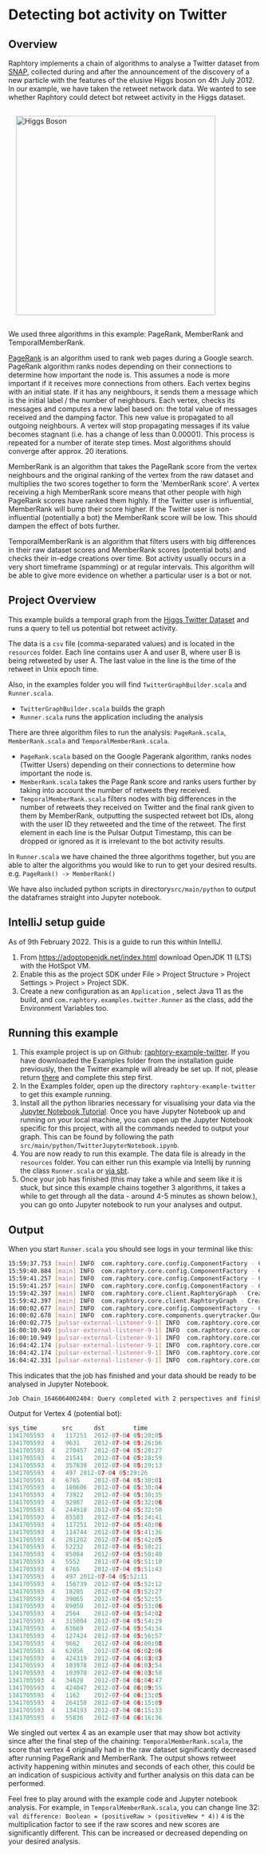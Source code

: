 # Detecting bot activity on Twitter

## Overview

Raphtory implements a chain of algorithms to analyse a Twitter dataset from [SNAP](https://snap.stanford.edu/data/higgs-twitter.html), collected during and after the announcement of the discovery of a new particle with the features of the elusive Higgs boson on 4th July 2012. In our example, we have taken the retweet network data. We wanted to see whether Raphtory could detect bot retweet activity in the Higgs dataset.

<p>
 <img src="../_static/higgs-boson.jpeg" width="400px" style="padding: 15px" alt="Higgs Boson"/>
</p>

We used three algorithms in this example: PageRank, MemberRank and TemporalMemberRank.

[PageRank](https://en.wikipedia.org/wiki/PageRank) is an algorithm used to rank web pages during a Google search. PageRank algorithm ranks nodes depending on their connections to determine how important the node is. This assumes a node is more important if it receives more connections from others. Each vertex begins with an initial state. If it has any neighbours, it sends them a message which is the initial label / the number of neighbours. Each vertex, checks its messages and computes a new label based on: the total value of messages received and the damping factor. This new value is propagated to all outgoing neighbours. A vertex will stop propagating messages if its value becomes stagnant (i.e. has a change of less than 0.00001). This process is repeated for a number of iterate step times. Most algorithms should converge after approx. 20 iterations.

MemberRank is an algorithm that takes the PageRank score from the vertex neighbours and the original ranking of the vertex from the raw dataset and multiplies the two scores together to form the 'MemberRank score'. A vertex receiving a high MemberRank score means that other people with high PageRank scores have ranked them highly. If the Twitter user is influential, MemberRank will bump their score higher. If the Twitter user is non-influential (potentially a bot) the MemberRank score will be low. This should dampen the effect of bots further.

TemporalMemberRank is an algorithm that filters users with big differences in their raw dataset scores and MemberRank scores (potential bots) and checks their in-edge creations over time. Bot activity usually occurs in a very short timeframe (spamming) or at regular intervals. This algorithm will be able to give more evidence on whether a particular user is a bot or not. 

## Project Overview

This example builds a temporal graph from the [Higgs Twitter Dataset](https://snap.stanford.edu/data/higgs-twitter.html) and runs a query to tell us potential bot retweet activity.

The data is a `csv` file (comma-separated values) and is located in the `resources` folder. Each line contains user A and user B, where user B is being retweeted by user A. The last value in the line is the time of the retweet in Unix epoch time.

Also, in the examples folder you will find `TwitterGraphBuilder.scala` and `Runner.scala`.

* `TwitterGraphBuilder.scala` builds the graph
* `Runner.scala` runs the application including the analysis

There are three algorithm files to run the analysis: `PageRank.scala`, `MemberRank.scala` and `TemporalMemberRank.scala`.
* `PageRank.scala`  based on the Google Pagerank algorithm, ranks nodes (Twitter Users) depending on their connections to determine how important the node is. 
* `MemberRank.scala` takes the Page Rank score and ranks users further by taking into account the number of retweets they received.
* `TemporalMemberRank.scala` filters nodes with big differences in the number of retweets they received on Twitter and the final rank given to them by MemberRank, outputting the suspected retweet bot IDs, along with the user ID they retweeted and the time of the retweet. The first element in each line is the Pulsar Output Timestamp, this can be dropped or ignored as it is irrelevant to the bot activity results.

In `Runner.scala` we have chained the three algorithms together, but you are able to alter the algorithms you would like to run to get your desired results. e.g. `PageRank() -> MemberRank()`

We have also included python scripts in directory`src/main/python` to output the dataframes straight into Jupyter notebook.


## IntelliJ setup guide

As of 9th February 2022. This is a guide to run this within IntelliJ.

1. From https://adoptopenjdk.net/index.html download OpenJDK 11 (LTS) with the HotSpot VM.
2. Enable this as the project SDK under File > Project Structure > Project Settings > Project > Project SDK.
3. Create a new configuration as an `Application` , select Java 11 as the build, and `com.raphtory.examples.twitter.Runner` as the class, add the Environment Variables too.

## Running this example

1. This example project is up on Github: [raphtory-example-twitter](https://github.com/Raphtory/Examples/tree/0.5.0/raphtory-example-twitter). If you have downloaded the Examples folder from the installation guide previously, then the Twitter example will already be set up. If not, please return [there](../Install/installdependencies.md) and complete this step first. 
2. In the Examples folder, open up the directory `raphtory-example-twitter` to get this example running.
3. Install all the python libraries necessary for visualising your data via the [Jupyter Notebook Tutorial](../PythonClient/tutorial_pulsar.md). Once you have Jupyter Notebook up and running on your local machine, you can open up the Jupyter Notebook specific for this project, with all the commands needed to output your graph. This can be found by following the path `src/main/python/TwitterJupyterNotebook.ipynb`.
4. You are now ready to run this example. The data file is already in the `resources` folder. You can either run this example via Intellij by running the class `Runner.scala` or [via sbt](../Install/installdependencies.md#running-raphtory-via-sbt).
5. Once your job has finished (this may take a while and seem like it is stuck, but since this example chains together 3 algorithms, it takes a while to get through all the data - around 4-5 minutes as shown below.), you can go onto Jupyter notebook to run your analyses and output.

## Output

When you start `Runner.scala` you should see logs in your terminal like this:
```bash
15:59:37.753 [main] INFO  com.raphtory.core.config.ComponentFactory - Creating '2' Partition Managers.
15:59:40.884 [main] INFO  com.raphtory.core.config.ComponentFactory - Creating new Query Manager.
15:59:41.257 [main] INFO  com.raphtory.core.config.ComponentFactory - Creating new Spout 'raphtory_data_raw_1844626742'.
15:59:41.257 [main] INFO  com.raphtory.core.config.ComponentFactory - Creating '2' Graph Builders.
15:59:42.397 [main] INFO  com.raphtory.core.client.RaphtoryGraph - Created Graph object with deployment ID 'raphtory_1844626742'.
15:59:42.397 [main] INFO  com.raphtory.core.client.RaphtoryGraph - Created Graph Spout topic with name 'raphtory_data_raw_1844626742'.
16:00:02.677 [main] INFO  com.raphtory.core.config.ComponentFactory - Creating new Query Progress Tracker for deployment 'raphtory_1844626742' and job 'Chain_1646064002404' at topic 'raphtory_1844626742_Chain_1646064002404'.
16:00:02.678 [main] INFO  com.raphtory.core.components.querytracker.QueryProgressTracker - Starting query progress tracker.
16:00:02.775 [pulsar-external-listener-9-1] INFO  com.raphtory.core.components.querymanager.QueryManager - Range Query 'Chain_1646064002404' received, your job ID is 'Chain_1646064002404'.
16:00:10.949 [pulsar-external-listener-9-1] INFO  com.raphtory.core.components.querytracker.QueryProgressTracker - Job 'Chain_1646064002404': Perspective '1341101181' finished in 8271 ms.
16:00:10.949 [pulsar-external-listener-9-1] INFO  com.raphtory.core.components.querytracker.QueryProgressTracker - Job Chain_1646064002404: Running query, processed 1 perspectives.
16:04:42.174 [pulsar-external-listener-9-1] INFO  com.raphtory.core.components.querytracker.QueryProgressTracker - Job 'Chain_1646064002404': Perspective '1341705593' finished in 271225 ms.
16:04:42.174 [pulsar-external-listener-9-1] INFO  com.raphtory.core.components.querytracker.QueryProgressTracker - Job Chain_1646064002404: Running query, processed 2 perspectives.
16:04:42.331 [pulsar-external-listener-9-1] INFO  com.raphtory.core.components.querytracker.QueryProgressTracker - Job Chain_1646064002404: Query completed with 2 perspectives and finished in 279653 ms.
```
This indicates that the job has finished and your data should be ready to be analysed in Jupyter Notebook.
```bash
Job Chain_1646064002404: Query completed with 2 perspectives and finished in 279653 ms.
```

Output for Vertex 4 (potential bot): 

```python
sys_time       src      dst	       time
1341705593	4	117251	2012-07-04 05:20:05
1341705593	4	9631	2012-07-04 05:26:56
1341705593	4	270457	2012-07-04 05:28:27
1341705593	4	21541	2012-07-04 05:28:59
1341705593	4	357839	2012-07-04 05:29:13
1341705593	4	497	2012-07-04 05:29:26
1341705593	4	6765	2012-07-04 05:30:01
1341705593	4	180606	2012-07-04 05:30:04
1341705593	4	73922	2012-07-04 05:30:35
1341705593	4	92987	2012-07-04 05:32:06
1341705593	4	244918	2012-07-04 05:32:50
1341705593	4	85583	2012-07-04 05:34:41
1341705593	4	117251	2012-07-04 05:40:06
1341705593	4	114744	2012-07-04 05:41:36
1341705593	4	281202	2012-07-04 05:42:05
1341705593	4	52232	2012-07-04 05:50:21
1341705593	4	85084	2012-07-04 05:50:40
1341705593	4	5552	2012-07-04 05:51:10
1341705593	4	6765	2012-07-04 05:51:43
1341705593	4	497	2012-07-04 05:52:11
1341705593	4	156739	2012-07-04 05:52:12
1341705593	4	18205	2012-07-04 05:52:27
1341705593	4	39065	2012-07-04 05:52:55
1341705593	4	89050	2012-07-04 05:53:06
1341705593	4	2564	2012-07-04 05:54:02
1341705593	4	315004	2012-07-04 05:54:29
1341705593	4	63669	2012-07-04 05:54:34
1341705593	4	127424	2012-07-04 05:56:57
1341705593	4	9662	2012-07-04 06:00:08
1341705593	4	62056	2012-07-04 06:02:06
1341705593	4	424319	2012-07-04 06:03:03
1341705593	4	103978	2012-07-04 06:03:54
1341705593	4	103978	2012-07-04 06:03:58
1341705593	4	34620	2012-07-04 06:04:47
1341705593	4	424047	2012-07-04 06:09:55
1341705593	4	1162	2012-07-04 06:13:05
1341705593	4	264150	2012-07-04 06:15:09
1341705593	4	134193	2012-07-04 06:15:33
1341705593	4	55836	2012-07-04 06:16:36
```
We singled out vertex 4 as an example user that may show bot activity since after the final step of the chaining: `TemporalMemberRank.scala`, the score that vertex 4 originally had in the raw dataset significantly decreased after running PageRank and MemberRank. The output shows retweet activity happening within minutes and seconds of each other, this could be an indication of suspicious activity and further analysis on this data can be performed.

Feel free to play around with the example code and Jupyter notebook analysis. For example, in `TemporalMemberRank.scala`, you can change line 32:
`val difference: Boolean = (positiveRaw > (positiveNew * 4))`
`4` is the multiplication factor to see if the raw scores and new scores are significantly different. This can be increased or decreased depending on your desired analysis. 
